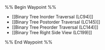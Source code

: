 %% Begin Waypoint %%
- [[Binary Tree Inorder Traversal (LC94)]]
- [[Binary Tree Postorder Traversal (LC145)]]
- [[Binary Tree Preorder Traversal (LC144)]]
- [[Binary Tree Right Side View (LC199)]]

%% End Waypoint %%